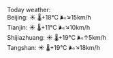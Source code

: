 Today weather:  
Beijing: ☀️   🌡️+18°C 🌬️↘15km/h  
Tianjin: ☀️   🌡️+11°C 🌬️↘10km/h  
Shijiazhuang: ☀️   🌡️+19°C 🌬️↑5km/h  
Tangshan: ☀️   🌡️+19°C 🌬️↘18km/h  
